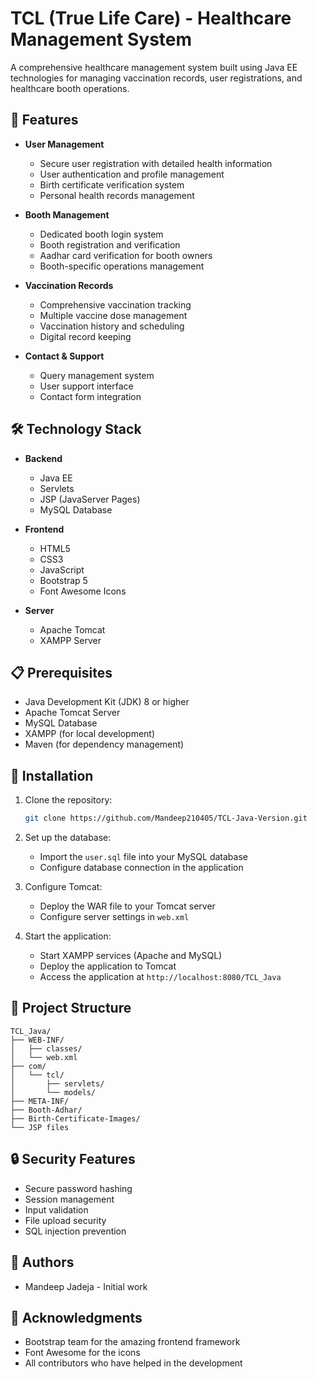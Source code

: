 # TCL (True Life Care) - Healthcare Management System

A comprehensive healthcare management system built using Java EE technologies for managing vaccination records, user registrations, and healthcare booth operations.

## 🌟 Features

- **User Management**
  - Secure user registration with detailed health information
  - User authentication and profile management
  - Birth certificate verification system
  - Personal health records management

- **Booth Management**
  - Dedicated booth login system
  - Booth registration and verification
  - Aadhar card verification for booth owners
  - Booth-specific operations management

- **Vaccination Records**
  - Comprehensive vaccination tracking
  - Multiple vaccine dose management
  - Vaccination history and scheduling
  - Digital record keeping

- **Contact & Support**
  - Query management system
  - User support interface
  - Contact form integration

## 🛠️ Technology Stack

- **Backend**
  - Java EE
  - Servlets
  - JSP (JavaServer Pages)
  - MySQL Database

- **Frontend**
  - HTML5
  - CSS3
  - JavaScript
  - Bootstrap 5
  - Font Awesome Icons

- **Server**
  - Apache Tomcat
  - XAMPP Server

## 📋 Prerequisites

- Java Development Kit (JDK) 8 or higher
- Apache Tomcat Server
- MySQL Database
- XAMPP (for local development)
- Maven (for dependency management)

## 🚀 Installation

1. Clone the repository:
   ```bash
   git clone https://github.com/Mandeep210405/TCL-Java-Version.git
   ```

2. Set up the database:
   - Import the `user.sql` file into your MySQL database
   - Configure database connection in the application

3. Configure Tomcat:
   - Deploy the WAR file to your Tomcat server
   - Configure server settings in `web.xml`

4. Start the application:
   - Start XAMPP services (Apache and MySQL)
   - Deploy the application to Tomcat
   - Access the application at `http://localhost:8080/TCL_Java`

## 📁 Project Structure

```
TCL_Java/
├── WEB-INF/
│   ├── classes/
│   └── web.xml
├── com/
│   └── tcl/
│       ├── servlets/
│       └── models/
├── META-INF/
├── Booth-Adhar/
├── Birth-Certificate-Images/
└── JSP files
```

## 🔒 Security Features

- Secure password hashing
- Session management
- Input validation
- File upload security
- SQL injection prevention


## 👥 Authors

- Mandeep Jadeja - Initial work

## 🙏 Acknowledgments

- Bootstrap team for the amazing frontend framework
- Font Awesome for the icons
- All contributors who have helped in the development 
